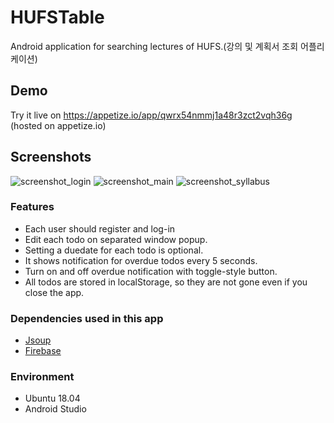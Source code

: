 # HUFSTable
Android application for searching lectures of HUFS.(강의 및 계획서 조회 어플리케이션)

## Demo
Try it live on https://appetize.io/app/qwrx54nmmj1a48r3zct2vqh36g (hosted on appetize.io)

## Screenshots
![screenshot_login](https://steemitimages.com/200x0//https://github.com/wonthechan/HUFSTable/blob/master/2019-05-23%2018-10-44%20Screenshot.jpg?raw=true) ![screenshot_main](https://steemitimages.com/200x0//https://github.com/wonthechan/HUFSTable/blob/master/2019-05-23%2018-12-10%20Screenshot.jpg?raw=true) ![screenshot_syllabus](https://steemitimages.com/200x0//https://github.com/wonthechan/HUFSTable/blob/master/2019-05-23%2018-12-42%20Screenshot.jpg?raw=true)

### Features
- Each user should register and log-in
- Edit each todo on separated window popup.
- Setting a duedate for each todo is optional.
- It shows notification for overdue todos every 5 seconds.
- Turn on and off overdue notification with toggle-style button.
- All todos are stored in localStorage, so they are not gone even if you close the app.

### Dependencies used in this app
- [Jsoup](https://jsoup.org/)
- [Firebase](https://firebase.google.com/?hl=ko)

### Environment
- Ubuntu 18.04
- Android Studio
